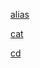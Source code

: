 [alias](https://github.com/elias8702/37-Important-Linux-Commands-You-Should-Know/blob/master/Commands.md#alias)

[cat](https://github.com/elias8702/37-Important-Linux-Commands-You-Should-Know/blob/master/Commands.md#cat) 

[cd](https://github.com/elias8702/37-Important-Linux-Commands-You-Should-Know/blob/master/Commands.md#cd)

